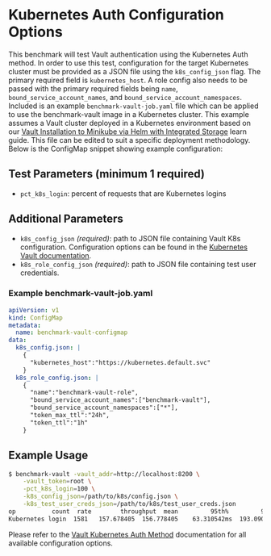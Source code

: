 # Kubernetes Auth Configuration Options

This benchmark will test Vault authentication using the Kubernetes Auth method. In order to use this test, configuration for the target Kubernetes cluster must be provided as a JSON file using the `k8s_config_json` flag. The primary required field is `kubernetes_host`. A role config also needs to be passed with the primary required fields being `name`, `bound_service_account_names`, and `bound_service_account_namespaces`. Included is an example `benchmark-vault-job.yaml` file which can be applied to use the benchmark-vault image in a Kubernetes cluster. This example assumes a Vault cluster deployed in a Kubernetes environment based on our [Vault Installation to Minikube via Helm with Integrated Storage](https://learn.hashicorp.com/tutorials/vault/kubernetes-minikube-raft?in=vault/kubernetes) learn guide. This file can be edited to suit a specific deployment methodology. Below is the ConfigMap snippet showing example configuration:

## Test Parameters (minimum 1 required)

- `pct_k8s_login`: percent of requests that are Kubernetes logins

## Additional Parameters

- `k8s_config_json` _(required)_: path to JSON file containing Vault K8s configuration.  Configuration options can be found in the [Kubernetes Vault documentation](https://developer.hashicorp.com/vault/api-docs/auth/kubernetes#configure-method).
- `k8s_role_config_json` _(required)_: path to JSON file containing test user credentials.

### Example benchmark-vault-job.yaml

```yaml
apiVersion: v1
kind: ConfigMap
metadata:
  name: benchmark-vault-configmap
data:
  k8s_config.json: |
    {
      "kubernetes_host":"https://kubernetes.default.svc"
    }
  k8s_role_config.json: |
    {
      "name":"benchmark-vault-role",
      "bound_service_account_names":["benchmark-vault"],
      "bound_service_account_namespaces":["*"],
      "token_max_ttl":"24h",
      "token_ttl":"1h"
    }
```

## Example Usage

```bash
$ benchmark-vault -vault_addr=http://localhost:8200 \
    -vault_token=root \
    -pct_k8s_login=100 \
    -k8s_config_json=/path/to/k8s/config.json \
    -k8s_test_user_creds_json=/path/to/k8s/test_user_creds.json
op          count  rate        throughput  mean         95th%         99th%        successRatio
Kubernetes login  1581   157.678405  156.778405    63.310542ms  193.090504ms  199.27467ms  100.00%
```

Please refer to the [Vault Kubernetes Auth Method](https://www.vaultproject.io/api-docs/auth/kubernetes) documentation for all available configuration options.

